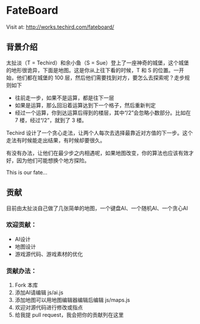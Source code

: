 FateBoard
=========
<p>Visit at: <a href="http://works.techird.com/fateboard/">http://works.techird.com/fateboard/</a></p>
<h2>背景介绍</h2>
<p>太扯淡（T = Techird）和余小鱼（S = Sue）登上了一座神奇的城堡，这个城堡的地形很诡异，下面是地图。这是你从上往下看的时候，T 和 S 的位置。一开始，他们都在城堡的 100 层，然后他们需要找到对方，要怎么去探索呢？走步规则如下</p>
<ul>
    <li>往前走一步，如果不是运算，都是往下一层</li>
    <li>如果是运算，那么回沿着运算达到下一个格子，然后重新判定</li>
    <li>经过一个运算，你到达运算后得到的楼层，其中“/2”会忽略小数部分。比如在 7 楼，经过“/2”，就到了 3 楼。</li>
</ul>
<p>Techird 设计了一个贪心走法，让两个人每次去选择最靠近对方值的下一步。这个走法有时候能走出结果，有时候却要很久。</p>
<p>有没有办法，让他们在最少步之内相遇呢，如果地图改变，你的算法也应该有效才好，因为他们可能想换个地方探险。</p>
<p>This is our fate...</p>
<h2>贡献</h2>
<p>目前由太扯淡自己做了几张简单的地图，一个键盘AI、一个随机AI、一个贪心AI</p>
<h3>欢迎贡献：</h3>
<ul>
  <li>AI设计</li>
  <li>地图设计</li>
  <li>游戏源代码、游戏素材的优化</li>
</ul>
<h3>贡献办法：</h3>
<ol>
  <li>Fork 本库</li>
  <li>添加AI请编辑 js/ai.js </li>
  <li>添加地图可以用地图编辑器编辑后编辑 js/maps.js</li>
  <li>欢迎对源代码进行修改或指点</li>
  <li>给我提 pull request，我会把你的贡献列在这里
</ol>

